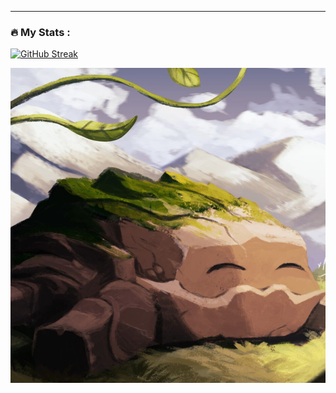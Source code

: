 ---

### :fire: My Stats :
[![GitHub Streak](http://github-readme-streak-stats.herokuapp.com?user=Lunarr199&theme=solarized-dark&hide_border=true)](https://git.io/streak-stats)

![alt text](https://github.com/Lunarr199/lunarr199.github.io/blob/main/images/avatar.jpg?raw=true)
